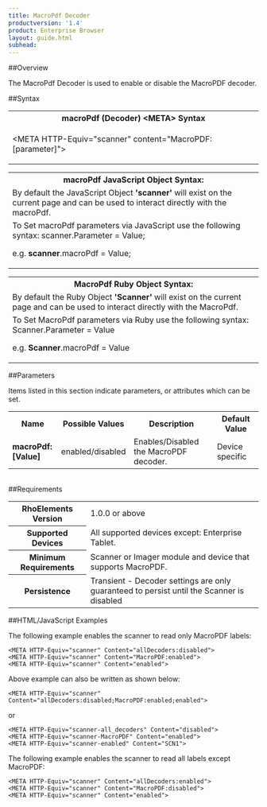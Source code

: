 ```yaml
---
title: MacroPdf Decoder
productversion: '1.4'
product: Enterprise Browser
layout: guide.html
subhead: 
---
```

##Overview

The MacroPdf Decoder is used to enable or disable the MacroPDF decoder.

##Syntax

<table class="re-table"><tr><th class="tableHeading">macroPdf (Decoder) &lt;META&gt; Syntax
</th></tr><tr><td class="clsSyntaxCells clsOddRow"><p>&lt;META HTTP-Equiv="scanner" content="MacroPDF:[parameter]"&gt;</p></td></tr></table>
<table class="re-table"><tr><th class="tableHeading">macroPdf JavaScript Object Syntax:</th></tr><tr><td class="clsSyntaxCells clsOddRow">
By default the JavaScript Object <b>'scanner'</b> will exist on the current page and can be used to interact directly with the macroPdf.
</td></tr><tr><td class="clsSyntaxCells clsEvenRow">
To Set macroPdf parameters via JavaScript use the following syntax: scanner.Parameter = Value;
<P />e.g. <b>scanner</b>.macroPdf = Value;
</td></tr></table>
<table class="re-table"><tr><th class="tableHeading">MacroPdf Ruby Object Syntax:</th></tr><tr><td class="clsSyntaxCells clsOddRow">
By default the Ruby Object <b>'Scanner'</b> will exist on the current page and can be used to interact directly with the MacroPdf.
</td></tr><tr><td class="clsSyntaxCells clsEvenRow">
To Set MacroPdf parameters via Ruby use the following syntax: Scanner.Parameter = Value
<P />e.g. <b>Scanner</b>.macroPdf = Value
</td></tr></table>



##Parameters


Items listed in this section indicate parameters, or attributes which can be set.
<table class="re-table"><col width="20%" /><col width="20%" /><col width="38%" /><col width="22%" /><tr><th class="tableHeading">Name</th><th class="tableHeading">Possible Values</th><th class="tableHeading">Description</th><th class="tableHeading">Default Value</th></tr><tr><td class="clsSyntaxCells clsOddRow"><b>macroPdf:[Value]
</b></td><td class="clsSyntaxCells clsOddRow">enabled/disabled</td><td class="clsSyntaxCells clsOddRow">Enables/Disabled the MacroPDF decoder.</td><td class="clsSyntaxCells clsOddRow">Device specific</td></tr></table>
<table class="re-table"><col width="78%" /><col width="8%" /><col width="1%" /><col width="5%" /><col width="1%" /><col width="5%" /><col width="2%" /></table>





##Requirements

<table class="re-table"><tr><th class="tableHeading">RhoElements Version</th><td class="clsSyntaxCell clsEvenRow">1.0.0 or above
</td></tr><tr><th class="tableHeading">Supported Devices</th><td class="clsSyntaxCell clsOddRow">All supported devices except: Enterprise Tablet.</td></tr><tr><th class="tableHeading">Minimum Requirements</th><td class="clsSyntaxCell clsOddRow">Scanner or Imager module and device that supports MacroPDF.</td></tr><tr><th class="tableHeading">Persistence</th><td class="clsSyntaxCell clsEvenRow">Transient - Decoder settings are only guaranteed to persist until the Scanner is disabled</td></tr></table>


##HTML/JavaScript Examples

The following example enables the scanner to read only MacroPDF labels:

	<META HTTP-Equiv="scanner" Content="allDecoders:disabled">
	<META HTTP-Equiv="scanner" Content="MacroPDF:enabled">
	<META HTTP-Equiv="scanner" Content="enabled">
	
Above example can also be written as shown below:

	<META HTTP-Equiv="scanner" Content="allDecoders:disabled;MacroPDF:enabled;enabled">
	
or

	<META HTTP-Equiv="scanner-all_decoders" Content="disabled">
	<META HTTP-Equiv="scanner-MacroPDF" Content="enabled">
	<META HTTP-Equiv="scanner-enabled" Content="SCN1">
	
The following example enables the scanner to read all labels except MacroPDF:

	<META HTTP-Equiv="scanner" Content="allDecoders:enabled">
	<META HTTP-Equiv="scanner" Content="MacroPDF:disabled">
	<META HTTP-Equiv="scanner" Content="enabled">
	



